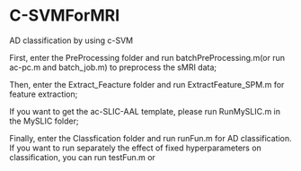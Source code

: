 # C-SVMForMRI
AD classification by using c-SVM

First, enter the PreProcessing folder and run batchPreProcessing.m(or run ac-pc.m and batch_job.m) to preprocess the sMRI data;

Then, enter the Extract_Feacture folder and run ExtractFeature_SPM.m for feature extraction;

If you want to get the ac-SLIC-AAL template, please run RunMySLIC.m in the MySLIC folder;

Finally, enter the Classfication folder and run runFun.m for AD classification. If you want to run separately the effect of fixed hyperparameters on classification, you can run testFun.m or
